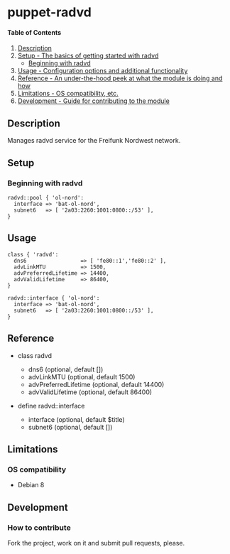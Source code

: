 # puppet-radvd

#### Table of Contents

1. [Description](#description)
1. [Setup - The basics of getting started with radvd](#setup)
    * [Beginning with radvd](#beginning-with-radvd)
1. [Usage - Configuration options and additional functionality](#usage)
1. [Reference - An under-the-hood peek at what the module is doing and how](#reference)
1. [Limitations - OS compatibility, etc.](#limitations)
1. [Development - Guide for contributing to the module](#development)

## Description

Manages radvd service for the Freifunk Nordwest network.

## Setup

### Beginning with radvd

```puppet
radvd::pool { 'ol-nord':
  interface => 'bat-ol-nord',
  subnet6   => [ '2a03:2260:1001:0800::/53' ],
}
```

## Usage

```puppet
class { 'radvd':
  dns6                 => [ 'fe80::1','fe80::2' ],
  advLinkMTU           => 1500,
  advPreferredLifetime => 14400,
  advValidLifetime     => 86400,
}

radvd::interface { 'ol-nord':
  interface => 'bat-ol-nord',
  subnet6   => [ '2a03:2260:1001:0800::/53' ],
}
```

## Reference

* class radvd
  * dns6 (optional, default [])
  * advLinkMTU (optional, default 1500)
  * advPreferredLifetime (optional, default 14400)
  * advValidLifetime (optional, default 86400)

* define radvd::interface
  * interface (optional, default $title)
  * subnet6 (optional, default [])

## Limitations

### OS compatibility
* Debian 8

## Development

### How to contribute
Fork the project, work on it and submit pull requests, please.

